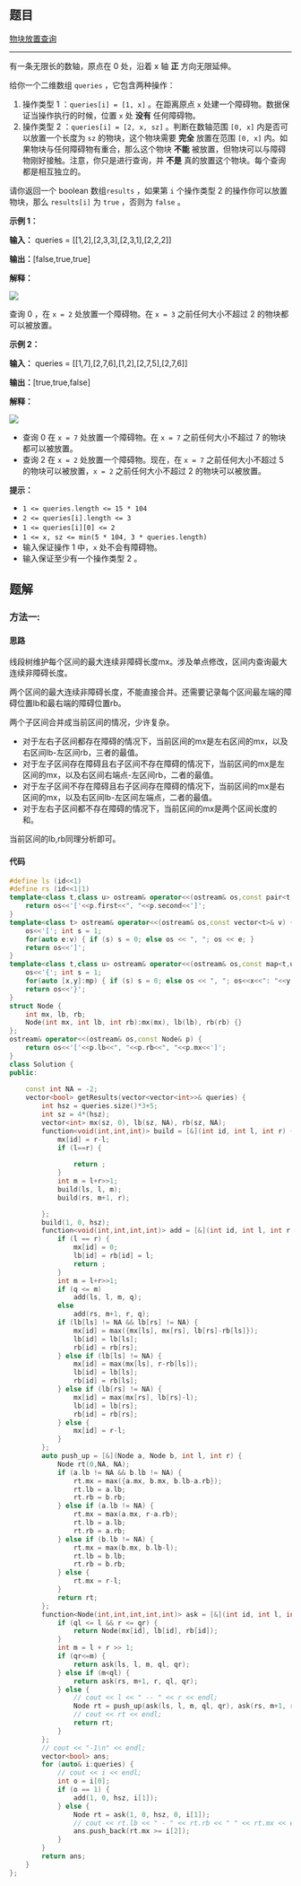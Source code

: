## 题目

[物块放置查询](https://leetcode.cn/problems/block-placement-queries/)

---

有一条无限长的数轴，原点在 0 处，沿着 x 轴 **正**  方向无限延伸。

给你一个二维数组 `queries` ，它包含两种操作：

  1. 操作类型 1 ：`queries[i] = [1, x]` 。在距离原点 `x` 处建一个障碍物。数据保证当操作执行的时候，位置 `x` 处 **没有**  任何障碍物。
  2. 操作类型 2 ：`queries[i] = [2, x, sz]` 。判断在数轴范围 `[0, x]` 内是否可以放置一个长度为 `sz` 的物块，这个物块需要 **完全**  放置在范围 `[0, x]` 内。如果物块与任何障碍物有重合，那么这个物块 **不能**  被放置，但物块可以与障碍物刚好接触。注意，你只是进行查询，并 **不是**  真的放置这个物块。每个查询都是相互独立的。

请你返回一个 boolean 数组`results` ，如果第 `i` 个操作类型 2 的操作你可以放置物块，那么 `results[i]` 为
`true` ，否则为 `false` 。



**示例 1：**

**输入：** queries = [[1,2],[2,3,3],[2,3,1],[2,2,2]]

**输出：**[false,true,true]

**解释：**

**![](https://assets.leetcode.com/uploads/2024/04/22/example0block.png)**

查询 0 ，在 `x = 2` 处放置一个障碍物。在 `x = 3` 之前任何大小不超过 2 的物块都可以被放置。

**示例 2：**

**输入：** queries = [[1,7],[2,7,6],[1,2],[2,7,5],[2,7,6]]

**输出：**[true,true,false]

**解释：**

**![](https://assets.leetcode.com/uploads/2024/04/22/example1block.png)**

  * 查询 0 在 `x = 7` 处放置一个障碍物。在 `x = 7` 之前任何大小不超过 7 的物块都可以被放置。
  * 查询 2 在 `x = 2` 处放置一个障碍物。现在，在 `x = 7` 之前任何大小不超过 5 的物块可以被放置，`x = 2` 之前任何大小不超过 2 的物块可以被放置。



**提示：**

  * `1 <= queries.length <= 15 * 104`
  * `2 <= queries[i].length <= 3`
  * `1 <= queries[i][0] <= 2`
  * `1 <= x, sz <= min(5 * 104, 3 * queries.length)`
  * 输入保证操作 1 中，`x` 处不会有障碍物。
  * 输入保证至少有一个操作类型 2 。



## 题解

### 方法一:

#### 思路

线段树维护每个区间的最大连续非障碍长度mx。涉及单点修改，区间内查询最大连续非障碍长度。

两个区间的最大连续非障碍长度，不能直接合并。还需要记录每个区间最左端的障碍位置lb和最右端的障碍位置rb。

两个子区间合并成当前区间的情况，少许复杂。
* 对于左右子区间都存在障碍的情况下，当前区间的mx是左右区间的mx，以及右区间lb-左区间rb，三者的最值。
* 对于左子区间存在障碍且右子区间不存在障碍的情况下，当前区间的mx是左区间的mx，以及右区间右端点-左区间rb，二者的最值。
* 对于左子区间不存在障碍且右子区间存在障碍的情况下，当前区间的mx是右区间的mx，以及右区间lb-左区间左端点，二者的最值。
* 对于左右子区间都不存在障碍的情况下，当前区间的mx是两个区间长度的和。

当前区间的lb,rb同理分析即可。



#### 代码

``` cpp
#define ls (id<<1)
#define rs (id<<1|1)
template<class t,class u> ostream& operator<<(ostream& os,const pair<t,u>& p) {
    return os<<'['<<p.first<<", "<<p.second<<']';
}
template<class t> ostream& operator<<(ostream& os,const vector<t>& v) {
    os<<'['; int s = 1;
    for(auto e:v) { if (s) s = 0; else os << ", "; os << e; }
    return os<<']';
}
template<class t,class u> ostream& operator<<(ostream& os,const map<t,u>& mp){
    os<<'{'; int s = 1;
    for(auto [x,y]:mp) { if (s) s = 0; else os << ", "; os<<x<<": "<<y; }
    return os<<'}';
}
struct Node {
    int mx, lb, rb;
    Node(int mx, int lb, int rb):mx(mx), lb(lb), rb(rb) {}
};
ostream& operator<<(ostream& os,const Node& p) {
    return os<<'['<<p.lb<<", "<<p.rb<<", "<<p.mx<<']';
}
class Solution {
public:
    
    const int NA = -2;
    vector<bool> getResults(vector<vector<int>>& queries) {
        int hsz = queries.size()*3+5;
        int sz = 4*(hsz);
        vector<int> mx(sz, 0), lb(sz, NA), rb(sz, NA);
        function<void(int,int,int)> build = [&](int id, int l, int r) {
            mx[id] = r-l;
            if (l==r) {
                
                return ;
            }
            int m = l+r>>1;
            build(ls, l, m);
            build(rs, m+1, r);

        };
        build(1, 0, hsz);
        function<void(int,int,int,int)> add = [&](int id, int l, int r, int q) {
            if (l == r) {
                mx[id] = 0;
                lb[id] = rb[id] = l;
                return ;
            }
            int m = l+r>>1; 
            if (q <= m)
                add(ls, l, m, q);
            else
                add(rs, m+1, r, q);
            if (lb[ls] != NA && lb[rs] != NA) {
                mx[id] = max({mx[ls], mx[rs], lb[rs]-rb[ls]});
                lb[id] = lb[ls];
                rb[id] = rb[rs];
            } else if (lb[ls] != NA) {
                mx[id] = max(mx[ls], r-rb[ls]);
                lb[id] = lb[ls];
                rb[id] = rb[ls];
            } else if (lb[rs] != NA) {
                mx[id] = max(mx[rs], lb[rs]-l);
                lb[id] = lb[rs];
                rb[id] = rb[rs];
            } else {
                mx[id] = r-l;
            }
        };
        auto push_up = [&](Node a, Node b, int l, int r) {
            Node rt(0,NA, NA);
            if (a.lb != NA && b.lb != NA) {
                rt.mx = max({a.mx, b.mx, b.lb-a.rb});
                rt.lb = a.lb;
                rt.rb = b.rb;
            } else if (a.lb != NA) {
                rt.mx = max(a.mx, r-a.rb);
                rt.lb = a.lb;
                rt.rb = a.rb;
            } else if (b.lb != NA) {
                rt.mx = max(b.mx, b.lb-l);
                rt.lb = b.lb;
                rt.rb = b.rb;
            } else {
                rt.mx = r-l;
            }
            return rt;
        };
        function<Node(int,int,int,int,int)> ask = [&](int id, int l, int r, int ql, int qr) {
            if (ql <= l && r <= qr) { 
                return Node(mx[id], lb[id], rb[id]);
            }
            int m = l + r >> 1;
            if (qr<=m) {
                return ask(ls, l, m, ql, qr);
            } else if (m<ql) {
                return ask(rs, m+1, r, ql, qr);
            } else {
                // cout << l << " -- " << r << endl;
                Node rt = push_up(ask(ls, l, m, ql, qr), ask(rs, m+1, r, ql, qr), max(l, ql), min(r, qr));
                // cout << rt << endl;
                return rt;
            }
        };
        // cout << "-1\n" << endl;
        vector<bool> ans;
        for (auto& i:queries) {
            // cout << i << endl;
            int o = i[0];
            if (o == 1) {
                add(1, 0, hsz, i[1]);
            } else {
                Node rt = ask(1, 0, hsz, 0, i[1]);
                // cout << rt.lb << " - " << rt.rb << " " << rt.mx << endl;
                ans.push_back(rt.mx >= i[2]);
            }
        }
        return ans;
    }
};
```
